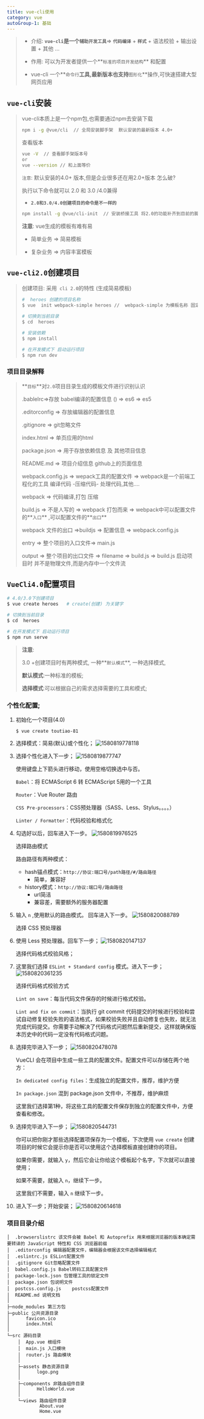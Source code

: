 ```yaml
---
title: vue-cli使用
category: vue
autoGroup-1: 基础
---
```


>* 介绍: **`vue-cli`**是一个**`辅助开发工具`**=> **`代码编译`** + **`样式`** + 语法校验 + 输出设置 + 其他 ...
>
>* 作用: 可以为开发者提供一个**`标准的项目开发结构`** 和配置 
>
>* vue-cli 一个**`命令行`**工具,最新版本也支持**`图形化`**操作,可快速搭建大型网页应用

## `vue-cli`安装

>vue-cli本质上是一个npm包,也需要通过npm去安装下载
>
>```bash 
>npm i -g @vue/cli  // 全局安装脚手架  默认安装的最新版本 4.0+
>```
>
>查看版本
>
>```bash
>vue -V  // 查看脚手架版本号
>or 
>vue --version // 和上面等价 
>```
>
>`注意`: 默认安装的4.0+ 版本,但是企业很多还在用2.0+版本 怎么破?
>
>执行以下命令就可以 2.0 和 3.0 /4.0兼得
>
>* **`2.0和3.0/4.0创建项目的命令是不一样的`**
>
>```bash
>npm install -g @vue/cli-init  // 安装桥接工具 将2.0的功能补齐到目前的脚手架上
>```
>
>**注意**: vue生成的模板有难有易 
>
>* 简单业务 => 简易模板 
>
>* 复杂业务 => 内容丰富模板
>

## `vue-cli2.0`创建项目

>创建项目: 采用` cli 2.0`的特性 (生成简易模板)
>
>```bash
>#  heroes 创建的项目名称
>$ vue  init webpack-simple heroes //  webpack-simple 为模板名称 固定写法
>
># 切换到当前目录
>$ cd  heroes 
>
># 安装依赖
>$ npm install  
>
># 在开发模式下 启动运行项目
>$ npm run dev
>```
>

### 项目目录解释

>**`目标`**对`2.0`项目目录生成的模板文件进行识别认识
>
>.bablelrc=>存放 babel编译的配置信息 () => es6 => es5 
>
>.editorconfig => 存放编辑器的配置信息
>
>.gitignore => git忽略文件
>
>index.html => 单页应用的html
>
>package.json => 用于存放依赖信息 及 其他项目信息
>
>README.md => 项目介绍信息 github上的页面信息
>
>webpack.config.js => wepack工具的配置文件 => webpack是一个前端工程化的工具  编译代码 -压缩代码- 处理代码,其他....
>
>webpack => 代码编译,打包 压缩
>
>build.js =>  不是人写的 => webpack 打包而来 => webpack中可以配置文件的**`入口`** ,可以配置文件的**`出口`**
>
>webpack 文件的出口 =>buildjs =>  配置信息  =>  webpack.config.js
>
>entry => 整个项目的入口文件=> main.js
>
>output => 整个项目的出口文件 => filename => build.js  =>  build.js 启动项目时  并不是物理文件,而是内存中一个文件流

## `VueCli4.0`配置项目

```bash
# 4.0/3.0下创建项目
$ vue create heroes   # create(创建) 为关键字

# 切换到当前目录
$ cd  heroes 

# 在开发模式下 启动运行项目
$ npm run serve
```

> **注意**: 
>
> 3.0 +创建项目时有两种模式, 一种**`默认模式`**, 一种选择模式,
>
> **默认模式**:一种标准的模板;
>
> **选择模式**:可以根据自己的需求选择需要的工具和模式;

### 个性化配置;

1. 初始化一个项目(4.0)

   ```
   $ vue create toutiao-81 
   ```

2. 选择模式：简易(默认)或个性化；
   ![1580819778118](assets/1580819778118.png)

3. 选择个性化进入下一步；
   ![1580819877747](assets/1580819877747.png)

   使用键盘上下箭头进行移动，使用空格切换选中与否。

   `Babel`：将 ECMAScript  6 转 ECMAScript 5用的一个工具

   `Router`：Vue Router 路由

   `CSS Pre-processors`：CSS预处理器（SASS、Less、Stylus。。。。）

   `Linter / Formatter`：代码校验和格式化

4. 勾选好以后，回车进入下一步。
   ![1580819976525](assets/1580819976525.png)

   选择路由模式

   路由路径有两种模式：

   - hash锚点模式：`http://协议:端口号/path路径/#/路由路径`
     - 简单，兼容好
   - history模式：`http://协议:端口号/路由路径`
     - url简洁
     - 兼容差，需要额外的服务器配置

5. 输入 `n` ,使用默认的路由模式。 回车进入下一步。
   ![1580820088789](assets/1580820088789.png)

   选择 CSS 预处理器

6. 使用 Less 预处理器。回车下一步；
   ![1580820147137](assets/1580820147137.png)

   选择代码格式校验风格；

7. 这里我们选择 `ESLint + Standard config` 模式。进入下一步；
   ![1580820361235](assets/1580820361235.png)

   选择代码格式校验方式

   `Lint on save`：每当代码文件保存的时候进行格式校验。

   `Lint and fix on commit`：当执行 git commit 代码提交的时候进行校验和尝试自动修复校验失败的语法格式，如果校验失败并且自动修复也失败，就无法完成代码提交。你需要手动解决了代码格式问题然后重新提交，这样就确保版本历史中的代码一定没有代码格式问题。

8. 选择完毕进入下一步；
   ![1580820478078](assets/1580820478078.png)

   VueCLI 会在项目中生成一些工具的配置文件。配置文件可以存储在两个地方：

   `In dedicated config files`：生成独立的配置文件，推荐，维护方便

   `In package.json` 混到 package.json 文件中，不推荐，维护麻烦

   这里我们选择第1种，将这些工具的配置文件保存到独立的配置文件中，方便查看和修改。

9. 选择完毕进入下一步；
   ![1580820544731](assets/1580820544731.png)

   你可以把你刚才那些选择配置项保存为一个模板，下次使用 `vue create` 创建项目的时候它会提示你是否可以使用这个选择模板直接创建你的项目。

   如果你需要，就输入 `y`，然后它会让你给这个模板起个名字，下次就可以直接使用；

   如果不需要，就输入 `n`，继续下一步。

   这里我们不需要，输入 `n` 继续下一步。

10. 进入下一步；开始安装；
    ![1580820614618](assets/1580820614618.png)

### 项目目录介绍

```
│  .browserslistrc 该文件会被 Babel 和 Autoprefix 用来根据浏览器的版本确定需要转译的 JavaScript 特性和 CSS 浏览器前缀
│  .editorconfig 编辑器配置文件，编辑器会根据该文件选择编辑格式
│  .eslintrc.js ESLint配置文件
│  .gitignore Git忽略配置文件
│  babel.config.js Babel转码工具配置文件
│  package-lock.json 包管理工具的锁定文件
│  package.json	包说明文件
│  postcss.config.js	postcss配置文件
│  README.md 说明文档
│  
├─node_modules 第三方包
├─public 公共资源目录
│      favicon.ico
│      index.html
│      
└─src 源码目录
    │  App.vue 根组件
    │  main.js 入口模块
    │  router.js 路由模块
    │  
    ├─assets 静态资源目录
    │      logo.png
    │      
    ├─components 非路由组件目录
    │      HelloWorld.vue
    │      
    └─views 路由组件目录
            About.vue
            Home.vue
```

